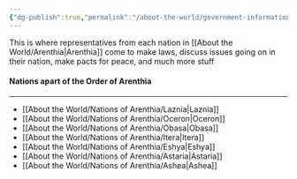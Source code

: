 ```yaml
---
{"dg-publish":true,"permalink":"/about-the-world/government-information/the-order-of-arenthia/"}
---
```



This is where representatives from each nation in [[About the World/Arenthia\|Arenthia]] come to make laws, discuss issues going on in their nation, make pacts for peace, and much more stuff

#### Nations apart of the Order of Arenthia 
---
- [[About the World/Nations of Arenthia/Laznia\|Laznia]]
- [[About the World/Nations of Arenthia/Oceron\|Oceron]]
- [[About the World/Nations of Arenthia/Obasa\|Obasa]]
- [[About the World/Nations of Arenthia/Itera\|Itera]]
- [[About the World/Nations of Arenthia/Eshya\|Eshya]]
- [[About the World/Nations of Arenthia/Astaria\|Astaria]]
- [[About the World/Nations of Arenthia/Ashea\|Ashea]]
